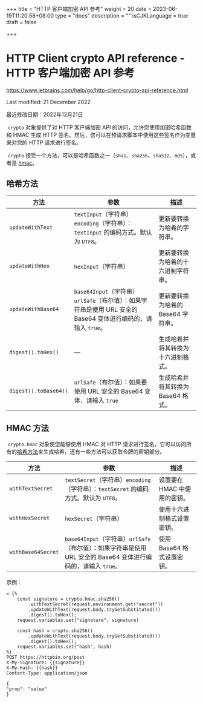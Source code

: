 +++
title = "HTTP 客户端加密 API 参考"
weight = 20
date = 2023-06-19T11:20:58+08:00
type = "docs"
description = ""
isCJKLanguage = true
draft = false

+++
# HTTP Client crypto API reference﻿ - HTTP 客户端加密 API 参考

https://www.jetbrains.com/help/go/http-client-crypto-api-reference.html

Last modified: 21 December 2022

最近修改日期：2022年12月21日

​	`crypto` 对象提供了对 HTTP 客户端加密 API 的访问，允许您使用加密哈希函数和 HMAC 生成 HTTP 签名。然后，您可以在预请求脚本中使用这些签名作为变量来对您的 HTTP 请求进行签名。

​	`crypto` 接受一个方法，可以是哈希函数之一（`sha1`、`sha256`、`sha512`、`md5`），或者是 [hmac](https://www.jetbrains.com/help/go/http-client-crypto-api-reference.html#hmac_methods)。

## 哈希方法

| 方法                  | 参数                                                         | 描述                               |
| --------------------- | ------------------------------------------------------------ | ---------------------------------- |
| `updateWithText`      | `textInput`（字符串）`encoding`（字符串）：`textInput` 的编码方式。默认为 `UTF8`。 | 更新要转换为哈希的字符串。         |
| `updateWithHex`       | `hexInput`（字符串）                                         | 更新要转换为哈希的十六进制字符串。 |
| `updateWithBase64`    | `base64Input`（字符串）`urlSafe`（布尔值）：如果字符串是使用 URL 安全的 Base64 变体进行编码的，请输入 `true`。 | 更新要转换为哈希的 Base64 字符串。 |
| `digest().toHex()`    | —                                                            | 生成哈希并将其转换为十六进制格式。 |
| `digest().toBase64()` | `urlSafe`（布尔值）：如果要使用 URL 安全的 Base64 变体，请输入 `true` | 生成哈希并将其转换为 Base64 格式。 |

## HMAC 方法

​	`crypto.hmac` 对象使您能够使用 HMAC 对 HTTP 请求进行签名。它可以访问所有的[哈希方法](https://www.jetbrains.com/help/go/http-client-crypto-api-reference.html#hash_methods)来生成哈希，还有一些方法可以获取令牌的密钥部分。

| 方法               | 参数                                                         | 描述                         |
| ------------------ | ------------------------------------------------------------ | ---------------------------- |
| `withTextSecret`   | `textSecret`（字符串）`encoding`（字符串）：`textSecret` 的编码方式。默认为 `UTF8`。 | 设置要在 HMAC 中使用的密钥。 |
| `withHexSecret`    | `hexSecret`（字符串）                                        | 使用十六进制格式设置密钥。   |
| `withBase64Secret` | `base64Input`（字符串）`urlSafe`（布尔值）：如果字符串是使用 URL 安全的 Base64 变体进行编码的，请输入 `true`。 | 使用 Base64 格式设置密钥。   |

示例：

```http
< {%
    const signature = crypto.hmac.sha256()
        .withTextSecret(request.environment.get("secret"))
        .updateWithText(request.body.tryGetSubstituted())
        .digest().toHex();
    request.variables.set("signature", signature)

    const hash = crypto.sha256()
        .updateWithText(request.body.tryGetSubstituted())
        .digest().toHex();
    request.variables.set("hash", hash)
%}
POST https://httpbin.org/post
X-My-Signature: {{signature}}
X-My-Hash: {{hash}}
Content-Type: application/json

{
"prop": "value"
}
```